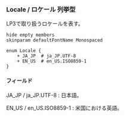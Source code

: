 ### Locale / ロケール 列挙型

LP3で取り扱うロケールを表す。

```plantuml
hide empty members
skinparam defaultFontName Monospaced

enum Locale {
    + JA_JP  # ja_JP.UTF-8
    + EN_US  # en_US.ISO8859-1
}
```

#### フィールド

JA_JP / ja_JP.UTF-8
: 日本語。

EN_US / en_US.ISO8859-1
: 米国における英語。
